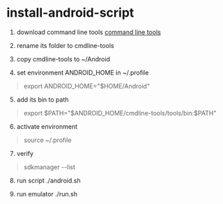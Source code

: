 # install-android-script

1. download command line tools
[command line tools](https://developer.android.com/studio)

2. rename its folder to cmdline-tools

3. copy cmdline-tools to ~/Android

4. set environment ANDROID_HOME in ~/.profile
> export ANDROID_HOME="$HOME/Android"

5. add its bin to path
> export $PATH="$ANDROID_HOME/cmdline-tools/tools/bin:$PATH"

6. activate environment
> source ~/.profile

7. verify
> sdkmanager --list

8. run script
./android.sh

9. run emulator
./run.sh


